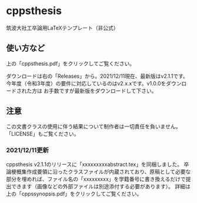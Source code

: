 # cppsthesis
筑波大社工卒論用LaTeXテンプレート（非公式）

## 使い方など
上の「cppsthesis.pdf」をクリックしてご覧ください。

ダウンロードは右の「Releases」から。2021/12/11現在、最新版はv2.1.1です。
今年度（令和3年度）の要件に対応しているのはv2.x.xです。v1.0.0をダウンロードされた方は
お手数ですが最新版をダウンロードして下さい。

## 注意
この文書クラスの使用に伴う結果について制作者は一切責任を負いません。
「LICENSE」もご覧ください。

### 2021/12/11更新
cppsthesis v2.1.1のリリースに「xxxxxxxxxabstract.tex」を同梱しました。
卒論梗概集作成要領に沿ったクラスファイルが内蔵されており、原稿として必要な部分を埋めれば、ファイル名の「xxxxxxxxx」を学籍番号に書き換えるだけで提出できます（画像などの外部ファイルは別途添付する必要があります）。
詳細は上の「cppssynopsis.pdf」をクリックしてご覧ください。